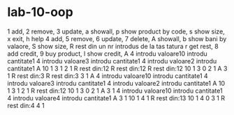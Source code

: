 # lab-10-oop

 1 add, 2 remove, 3 update, a showall, p show product by code, s show size, x exit, h help
4 add, 5 remove, 6 update, 7 delete, A showall, b show bani by valaore, S show size, R rest din un nr introdus de la tas
tatura
r get rest, 8 add credit, 9 buy product, l show credit,
A
4
introdu valoare10
introdu cantitate1
4
introdu valoare3
introdu cantitate1
4
introdu valoare2
introdu cantitate1
A
10 1
3 1
2 1
R
rest din:12
R
rest din:12
R
rest din:12
10 1
3 0
2 1
A
3 1
R
rest din:3
R
rest din:3
3 1
A
4
introdu valoare10
introdu cantitate1
4
introdu valoare3
introdu cantitate1
4
introdu valoare2
introdu cantitate1
A
10 1
3 1
2 1
R
rest din:12
10 1
3 0
2 1
A
3 1
4
introdu valoare10
introdu cantitate1
4
introdu valoare4
introdu cantitate1
A
3 1
10 1
4 1
R
rest din:13
10 1
4 0
3 1
R
rest din:4
4 1
